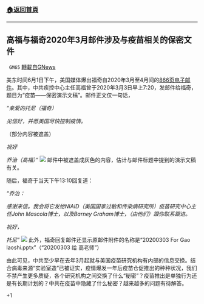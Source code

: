 ###  [:house:返回首頁](https://github.com/ourhimalayas/txt)
---

## 高福与福奇2020年3月邮件涉及与疫苗相关的保密文件
` GM65` [轉載自GNews](https://gnews.org/zh-hans/1290643/)

美东时间6月1日下午，美国媒体爆出福奇自2020年3月至4月间的[866页电子邮件](https://assets.documentcloud.org/documents/20793561/leopold-nih-foia-anthony-fauci-emails.pdf)。其中，中共疾控中心主任高福曾于2020年3月3日早上7:20，发邮件给福奇，题目为“疫苗——保密演示文稿”。邮件正文仅一句话，

*“亲爱的托尼（福奇）*

*见信好，并愿美国尽快控制疫情。*

（部分内容被遮盖）

*祝好*

*乔治（高福）”*
![]()![](https://gnews-media-offload.s3.amazonaws.com/wp-content/uploads/2021/06/01232740/Screen-Shot-2021-06-01-at-23.08.53.png)
邮件中被遮盖成灰色的内容，估计与邮件标题中提到的演示文稿有关。

随后，福奇于当天下午13:10回复道：

*“乔治：*

*感谢来信。我会将它发给NIAID（美国国家过敏和传染病研究所）疫苗研究中心主任John Mascola博士，以及Barney Graham博士，（由他们）跟你联系跟进。*

*祝好，*

*托尼”*
![]()![](https://gnews-media-offload.s3.amazonaws.com/wp-content/uploads/2021/06/01232817/Screen-Shot-2021-06-01-at-23.08.30.png)
此外，福奇回复邮件还显示原邮件附件的名称是“20200303 For Gao laoshi.pptx”（“20200303 给 高老师”）

由此可见，中共至少早在去年3月起就与美国疫苗研究机构有内部的信息交换。结合病毒来源“实验室造”已被证实，疫情爆发一年后疫苗仓促推出的种种状况，我们不禁产生更多质疑，各个研究机构之间交换了什么“秘密”？疫苗推出是单独行为还是有长期计划的？中共在疫苗中隐藏了什么秘密？越来越多的问题有待解答。

+1
